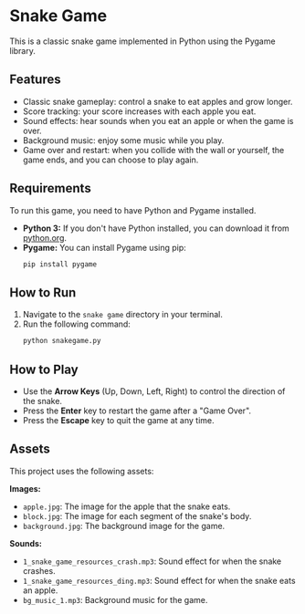 # Snake Game

This is a classic snake game implemented in Python using the Pygame library.

## Features

*   Classic snake gameplay: control a snake to eat apples and grow longer.
*   Score tracking: your score increases with each apple you eat.
*   Sound effects: hear sounds when you eat an apple or when the game is over.
*   Background music: enjoy some music while you play.
*   Game over and restart: when you collide with the wall or yourself, the game ends, and you can choose to play again.

## Requirements

To run this game, you need to have Python and Pygame installed.

*   **Python 3:** If you don't have Python installed, you can download it from [python.org](https://www.python.org/downloads/).
*   **Pygame:** You can install Pygame using pip:
    ```bash
    pip install pygame
    ```

## How to Run

1.  Navigate to the `snake game` directory in your terminal.
2.  Run the following command:
    ```bash
    python snakegame.py
    ```

## How to Play

*   Use the **Arrow Keys** (Up, Down, Left, Right) to control the direction of the snake.
*   Press the **Enter** key to restart the game after a "Game Over".
*   Press the **Escape** key to quit the game at any time.

## Assets

This project uses the following assets:

**Images:**
*   `apple.jpg`: The image for the apple that the snake eats.
*   `block.jpg`: The image for each segment of the snake's body.
*   `background.jpg`: The background image for the game.

**Sounds:**
*   `1_snake_game_resources_crash.mp3`: Sound effect for when the snake crashes.
*   `1_snake_game_resources_ding.mp3`: Sound effect for when the snake eats an apple.
*   `bg_music_1.mp3`: Background music for the game.
